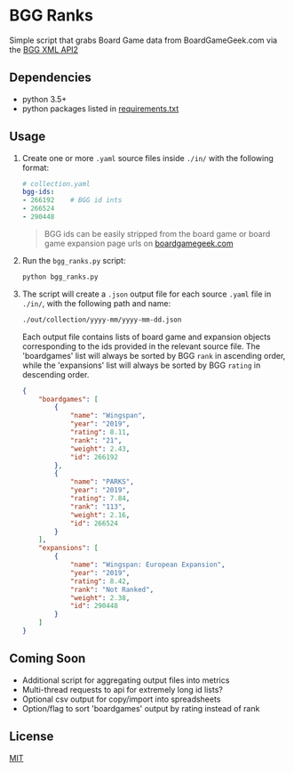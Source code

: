 # BGG Ranks

Simple script that grabs Board Game data from BoardGameGeek.com via the [BGG XML API2](https://boardgamegeek.com/wiki/page/BGG_XML_API2)

## Dependencies

- python 3.5+
- python packages listed in [requirements.txt](requirements.txt)

## Usage

1. Create one or more `.yaml` source files inside `./in/` with the following format:

    ```yaml
    # collection.yaml
    bgg-ids:
    - 266192    # BGG id ints
    - 266524
    - 290448

    ```

    > BGG ids can be easily stripped from the board game or board game expansion page urls on [boardgamegeek.com](https://boardgamegeek.com)

2. Run the `bgg_ranks.py` script:

    ```zsh
    python bgg_ranks.py
    ```

3. The script will create a `.json` output file for each source `.yaml` file in `./in/`, with the following path and name:

    ```txt
    ./out/collection/yyyy-mm/yyyy-mm-dd.json
    ```

    Each output file contains lists of board game and expansion objects corresponding to the ids provided in the relevant source file. The 'boardgames' list will always be sorted by BGG `rank` in ascending order, while the 'expansions' list will always be sorted by BGG `rating` in descending order.

    ```json
    {
        "boardgames": [
            {
                "name": "Wingspan",
                "year": "2019",
                "rating": 8.11,
                "rank": "21",
                "weight": 2.43,
                "id": 266192
            },
            {
                "name": "PARKS",
                "year": "2019",
                "rating": 7.84,
                "rank": "113",
                "weight": 2.16,
                "id": 266524
            }
        ],
        "expansions": [
            {
                "name": "Wingspan: European Expansion",
                "year": "2019",
                "rating": 8.42,
                "rank": "Not Ranked",
                "weight": 2.38,
                "id": 290448
            }
        ]
    }
    ```

## Coming Soon

- Additional script for aggregating output files into metrics
- Multi-thread requests to api for extremely long id lists?
- Optional csv output for copy/import into spreadsheets
- Option/flag to sort 'boardgames' output by rating instead of rank

## License

[MIT](LICENSE)

